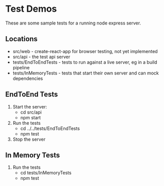 # Test Demos

These are some sample tests for a running node express server.

## Locations

- src/web - create-react-app for browser testing, not yet implemented
- src/api - the test api server
- tests/EndToEndTests - tests to run against a live server, eg in a build pipeline
- tests/InMemoryTests - tests that start their own server and can mock dependencies

## EndToEnd Tests

1. Start the server:
    - cd src/api
    - npm start
1. Run the tests
    - cd ../../tests/EndToEndTests
    - npm test
1. Stop the server

## In Memory Tests

1. Run the tests
    - cd tests/InMemoryTests
    - npm test